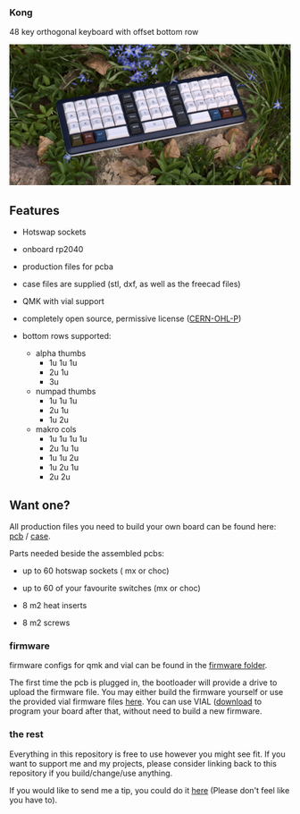 ### Kong

48 key orthogonal keyboard with offset bottom row

![top](img/chonkyKong_top.png)

## Features

- Hotswap sockets
- onboard rp2040
- production files for pcba
- case files are supplied (stl, dxf, as well as the freecad files)
- QMK with vial support
- completely open source, permissive license ([CERN-OHL-P](https://cern-ohl.web.cern.ch/home))

- bottom rows supported:
  - alpha thumbs
    - 1u 1u 1u
    - 2u 1u
    - 3u
  - numpad thumbs
    - 1u 1u 1u
    - 2u 1u
    - 1u 2u
  - makro cols
    - 1u 1u 1u 1u
    - 2u 1u 1u
    - 1u 1u 2u
    - 1u 2u 1u
    - 2u 2u

## Want one?

All production files you need to build your own board can be found here: [pcb](./prod/pcb) / [case](./prod/case).

Parts needed beside the assembled pcbs:

- up to 60 hotswap sockets ( mx or choc)

- up to 60 of your favourite switches (mx or choc)

- 8 m2 heat inserts

- 8 m2 screws

### firmware
firmware configs for qmk and vial can be found in the [firmware folder](./firmware).

The first time the pcb is plugged in, the bootloader will provide a drive to upload the firmware file. 
You may either build the firmware yourself or use the provided vial firmware files [here](./firmware/uf2). You can use VIAL ([download](https://get.vial.today/) to program your board after that, without need to build a new firmware.

### the rest

Everything in this repository is free to use however you might see fit. If you want to support me and my projects, please consider linking back to this repository if you build/change/use anything.

If you would like to send me a tip, you could do it [here](https://ko-fi.com/weteor) (Please don't feel like you have to).

